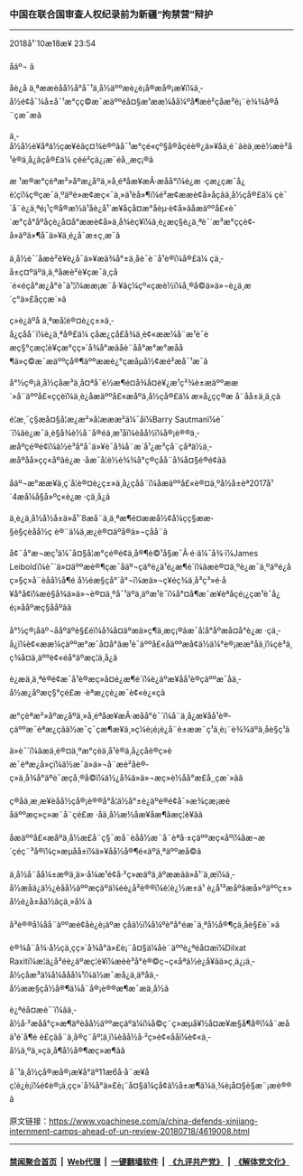 ### 中国在联合国审查人权纪录前为新疆“拘禁营”辩护
------------------------

<div class="published">
 <span class="date" title="ä¸­å½æ¶é´">
  <time datetime="2018-10-18T23:54:58+08:00">
   2018å¹´10æ18æ¥ 23:54
  </time>
 </span>
</div>
<br/>
<div class="wsw">
 <span class="dateline">
  åäº¬ â
 </span>
 <p>
  åè¿å ä¸ªææèåå½å°å¯¹ä¸­å½äººæè¿è¡å®æå®¡æ¥ï¼ä¸­å½é¢å¯¼å±å¯¹æ°çç©æ¯æäººé­å¤§æ¹ææ¼åå¼ºå¶æè²çåæ³è¡¨è¾¾å®å¨çæ¯æã
 </p>
 <p>
  ä¸­å½å½è¥åªä½çæ¥éãç¤¾è®ºãå¯¹æ°çé«çº§å®åçéè®¿ä»¥åä¸é¨âèä¸æè½æè²å¹è®­ä¸­å¿âçå®£ä¼ çéé²çä¿¡æ¯éå¸¸æç¡®ã
 </p>
 <p>
  æ ¹æ®æ°çèªæ²»åºæ¿åºä¸»å¸­éªåæ¥æÂ·æåå°ï¼è¿æ ·çæ¿ç­æ¯å¿è¦çï¼ç®çæ¯ä¸ºäºé»æ­¢æç«¯ä¸»ä¹èå»¶ï¼é²æ­¢ææè¢­å»åçãä¸­å½çå®£ä¼ çè¯´å¨è¿ä¸ªé¡¹ç®å®æ½ä¹åè¿å¹´æ¥åçå¤æ°åèµ·è¢­å»ãåæäººå£«è¯´æ°çå°åºåçè¿å¤å°ææè¢­å»ä¸å¾èç¥ï¼ä¸è¿æç§è¿ä¸ªè¯´æ³æ°ççè¢­å»äºä»¶å¯ä»¥ä¸é¿å¯æ±ç¸æ¯ã
  <br/>
  <br/>
  ä¸­å½è¯´åæè²è¥è¿å¯ä»¥æä¾å°±ä¸åè¯­è¨å¹è®­ï¼å®£ä¼ çä¸­å±ç¤ºäºä¸ä¸ªåæè²è¥çæ¯ä¸çå´é«éçå°æ¿å°è¯ä¹¦ï¼ææ¡æ¨å·¥ãç¼çº«ç­æè½ï¼å¸®å©ä»ä»¬è¿ä¸æ´ç°ä»£åççæ´»ã
 </p>
 <p>
  ç»è¿äºå ä¸ªæå¦è®¤è¿ç±»ä¸­å¿çå­å¨ï¼è¿ä¸ªå®£ä¼ çåæ¿ç­å£å¾ä¸è¢«ææ¼å¨æ¹è¯èæç§°çæç¦è¥çæ°çç»´å¾å°æãåè¨åå°æ°æ°æåå¶ä»ç©æ¯æäººçå®¶äººææè¿°çæåµå½¢æé²æå¯¹æ¯ã
 </p>
 <p>
  å°½ç®¡ä¸­å½çåæ³ä¸å¤ªå¯è½æ¶é¤å¾å¤è¥¿æ¹ç²¾è±æäººææ´»å¨äººå£«ççèï¼ä¸è¿åæäººå£«æåºä¸­å½çå®£ä¼ æ»å¿çç®æ å¨åå±ä¸­ä¸çã
  <br/>
  <br/>
  é¦æ¸¯ç§æå¤§å­¦æ¿æ²»å­¦æææ²ä¼¯åï¼Barry Sautmanï¼è¯´ï¼âè¿æ¯ä¸è§å¾è½å¨å®éä¸æ¹åï¼èåå½ï¼å®¡è®®ä¸­æåºçé®é¢ï¼ä½è³å°å¯ä»¥è¯å¾å¨æ´å¹¿æ³çå¨çåªä½ä¸­æåºåå»çç«åºãè¿æ ·åæ¯å¦è½è¾¾å°ç®çå­å¨å¾å¤§é®é¢ãâ
  <br/>
  <br/>
  åäº¬æ°ææ¥ä¸ç´å¦è®¤è¿ç±»ä¸­å¿çå­å¨ï¼åæäººå£«è®¤ä¸ºå½å±èª2017å¹´4æå¼å§å»ºç«è¿æ ·çä¸­å¿ã
 </p>
 <p>
  ä¸è¿ä¸­å½å½å±ä»å¹´8æå¨ä¸ä¸ªæ¶é¤ææå½¢å¼çç§ææ­§è§çèåå½ç è®¨ä¼ä¸æ¿è®¤äºå®ä»¬çå­å¨ã
 </p>
 <p>
  å¢¨å°æ¬æç­¹ä¼¯å¤§å­¦æ°çé®é¢ä¸å®¶è©¹å§æ¯Â·é·ä¼¯å¾·ï¼James Leiboldï¼è¯´ä»¤äººæè®¶çæ¯åäº¬ç­äºè¿ä¹é¿æ¶é´ï¼âæè®¤ä¸ºè¿æ¯ä¸ºäºé¿åç»§ç»­å¨èåå½å¶é å½éæ§çå°´å°¬ï¼æä»¬ç¥éç¾ä¸­å³ç³»é·å¥å°å¢ï¼æè§å¾ä»ä»¬è®¤ä¸ºå¯¹äºä¸äºæ¹è¯ï¼å°¤å¶æ¯æ¥èªåçé¡¿çæ¹è¯å¿é¡»ååºæç§ååºãâ
  <br/>
  <br/>
  å°½ç®¡åäº¬ååºäºè§£éï¼å¾å¤äºæä»ç¶ä¸æç¡®ãæ¯å¦å°åºæå¤å°è¿æ ·çä¸­å¿ï¼è¢«ææ¼çäººæ°æ¯å¤å°ãæ¹è¯äººå£«åäººæå¢ä½ä¼°è®¡ææ°åä¸ï¼çè³ä¸ç¾å¤ä¸äººè¢«éå°äºæç¦ä¸­å¿ã
 </p>
 <p>
  è¿æä¸ä¸ªé®é¢æ¯å¹è®­æç»­å¤é¿æ¶é´ï¼è¿äºæ¥åå¹è®­çäººæ¯åä¸­å½æ¿åºæç§°çé£æ ·èªæ¿çè¿æ¯è¢«è¿«çã
  <br/>
  <br/>
  æ°çèªæ²»åºæ¿åºä¸»å¸­éªåæ¥æÂ·æåå°è¯´ï¼å¨ä¸­å¿æ¥åå¹è®­çäººæ¯èªæ¿çãä½æ¯ç¯çæ¶æ¥ä¸»ç¼è¡é¡è¿å¨è±ææ¨ç¹ä¸è¡¨è¾¾äºä¸åè§ç¹ã
 </p>
 <p>
  ä»è¯´ï¼âæä¸è®¤ä¸ºæ°çèä¸å¹è®­ä¸­å¿çåè®­ç»èæ¯èªæ¿å»çï¼ä½æ¯ä»ä»¬å¨æè²åè®­ç»ä¸å¾å°äºè¯æçå¸®å©ï¼ä½¿å¾ä»ä»¬æç»è½åå°æ­£å¸¸çæ´»ãâ
  <br/>
  <br/>
  ç®åä¸æ¸æ¥èåå½çå®¡è®®å°å¦ä½å°±è¿äºé®é¢å¯»æ¾ç­æ¡æèåäººæç»ç»æ¨å¨çé£æ ·åä¸­å½æ½åæ¥åæ¶âæç¦è¥âã
  <br/>
  <br/>
  åæäººå£«æåºä¸­å½æ­£å¨ç§¯æå¨èåå½æ¨å¨èªå·±çäººæç«åºï¼åæ¬æ´çéç¨³å®ï¼ç»æµåå±ï¼ä»¥åå½å®¶é«äºä¸ªäººæå©ã
  <br/>
  <br/>
  ä¸­å½å¨åå¼±æ®ä¸ä»·å¼æ¹é¢å·²ç»æäºä¸äºææãä»å¹´ä¸æï¼ä¸­å½æåä¿ä½¿èåå½äººæçäºä¼éè¿å³è®®ï¼è¦è¿½æ±ä¹ è¿å¹³æåºâæå»ºäººç±»å½è¿å±åä½âçä¸»å¼ ã
  <br/>
  <br/>
  å³è®®å¼åå¨äººæé¢åè¿è¡äºæ çåä½ï¼å¼ºè°å°éæ¯ä¸ªå½å®¶çä¸åè§£è¯»ã
  <br/>
  <br/>
  è®¾å¨å¾·å½çä¸çç»´å¾å°ä»£è¡¨å¤§ä¼åè¨äººè¿ªéå¤æï¼Dilxat Raxitï¼æ¦ä¿å³é­è¿äºæç¦è¥ï¼æèè³å°è®©ç¬ç«åªä½è¿å¥ãä»ç¸ä¿¡ä¸­å½çåæ³ä¼å¼ååå¼¹ï¼ä½æ¯æå¿ä¸äºåä¸­å½ææ§çå½å®¶ä¼å¨å®¡è®®æ¶æ¯æä¸­å½ã
 </p>
 <p>
  è¿ªéå¤æè¯´ï¼âä¸­å½å·²æåå°ç»æ¶äºèåå½äººæçäºä¼ï¼å©ç¨ç»æµå¥½å¤æ¥æ§å¶å®ï¼å¨æåä¹é´å¶é è£çãå¨ä¸å®ç¨åº¦ä¸ï¼èåå½å·²ç»è¢«ååï¼è¢«ä¸­å½ä¸ºä¸»çä¸å¶å½å®¶æç»æ¶ãâ
 </p>
 <p>
  å¯¹ä¸­å½çå®æå®¡æ¥å°äº11æ6å·å¨æ¥åç¦è¿è¡ï¼é¢è®¡ä¸çç»´å¾å°ä»£è¡¨å¤§ä¼ç­å¢ä½å±æ¶ä¼ä¸¾è¡å¤§è§æ¨¡æè®®ã
 </p>
 <p>
 </p>
</div>

原文链接：https://www.voachinese.com/a/china-defends-xinjiang-internment-camps-ahead-of-un-review-20180718/4619008.html


------------------------
#### [禁闻聚合首页](https://github.com/gfw-breaker/banned-news/blob/master/README.md) &nbsp;|&nbsp; [Web代理](https://github.com/gfw-breaker/open-proxy/blob/master/README.md) &nbsp;|&nbsp;  [一键翻墙软件](https://github.com/gfw-breaker/nogfw/blob/master/README.md) &nbsp;|&nbsp; [《九评共产党》](https://github.com/gfw-breaker/9ping.md/blob/master/README.md#九评之一评共产党是什么) &nbsp;|&nbsp; [《解体党文化》](https://github.com/gfw-breaker/jtdwh.md/blob/master/README.md#绪论)